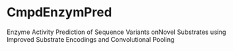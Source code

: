 # CmpdEnzymPred
Enzyme Activity Prediction of Sequence Variants onNovel Substrates using Improved Substrate Encodings and Convolutional Pooling
